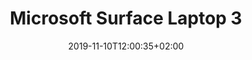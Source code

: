 ---
title: "Microsoft Surface Laptop 3"
date: 2019-11-10T12:00:35+02:00
articoli: current-menu-item
slug: "surface-laptop-3"
immagine_testa: https://res.cloudinary.com/rim/image/upload/w_auto,c_scale,q_auto,f_auto/v1571404021/recensioni/lenovo-thinkbook-13s.jpg
description: "La video recensione a Microsoft Surface Laptop 3. In prova con benchmark, autonomia e confronto con i migliori portatili Windows e Linux. Pubblicata da Riccardo Palombo."
categoria: "1"
rating: "4"
brand: "Microsoft"
layout: portatili/microsoft-surface-laptop-3
video: https://www.youtube.com/embed/vEXWpESA8FA
sommario: "Questo portatile"
typed1: "^2000 è un pezzo unico."
typed2: "è reattivo e silenzioso."
typed3: "usa materiali lussuosi."
typed4: "ha un errore di design?"
jquery: "1"
draft: true
---